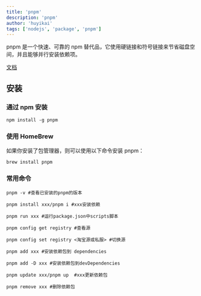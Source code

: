 ```yaml
---
title: 'pnpm'
description: 'pnpm'
author: 'huyikai'
tags: ['nodejs', 'package', 'pnpm']
---
```


pnpm 是一个快速、可靠的 npm 替代品，它使用硬链接和符号链接来节省磁盘空间，并且能够并行安装依赖项。

[文档](https://pnpm.io/zh/installation)

## 安装

### 通过 npm 安装 ​

```shell
npm install -g pnpm
```

### 使用 HomeBrew​

如果你安装了包管理器，则可以使用以下命令安装 pnpm：

```shell
brew install pnpm
```

### 常用命令

```shell
pnpm -v #查看已安装的pnpm的版本

pnpm install xxx/pnpm i #xxx安装依赖

pnpm run xxx #运行package.json中scripts脚本

pnpm config get registry #查看源

pnpm config set registry <淘宝源或私服> #切换源

pnpm add xxx #安装依赖包到 dependencies

pnpm add -D xxx #安装依赖包到devDependencies

pnpm update xxx/pnpm up  #xxx更新依赖包

pnpm remove xxx #删除依赖包
```
